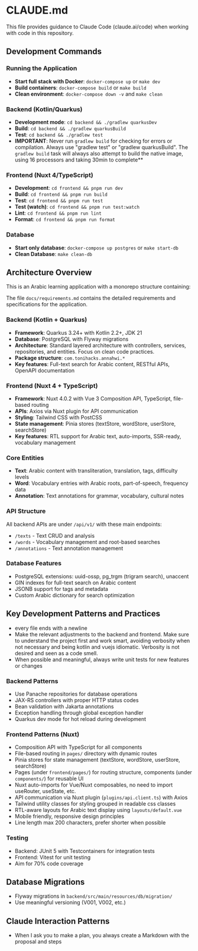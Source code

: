 # CLAUDE.md

This file provides guidance to Claude Code (claude.ai/code) when working with code in this repository.

## Development Commands

### Running the Application
- **Start full stack with Docker**: `docker-compose up` or `make dev`
- **Build containers**: `docker-compose build` or `make build`
- **Clean environment**: `docker-compose down -v` and `make clean`

### Backend (Kotlin/Quarkus)
- **Development mode**: `cd backend && ./gradlew quarkusDev`
- **Build**: `cd backend && ./gradlew quarkusBuild`
- **Test**: `cd backend && ./gradlew test`
- **IMPORTANT**: Never run `gradlew build` for checking for errors or compilation. Always use "gradlew test" or "gradlew quarkusBuild". The `gradlew build` task will always also attempt to build the native image, using 16 processors and taking 30min to complete**

### Frontend (Nuxt 4/TypeScript)
- **Development**: `cd frontend && pnpm run dev`
- **Build**: `cd frontend && pnpm run build`
- **Test**: `cd frontend && pnpm run test`
- **Test (watch)**: `cd frontend && pnpm run test:watch`
- **Lint**: `cd frontend && pnpm run lint`
- **Format**: `cd frontend && pnpm run format`

### Database
- **Start only database**: `docker-compose up postgres` or `make start-db`
- **Clean Database**: `make clean-db`

## Architecture Overview

This is an Arabic learning application with a monorepo structure containing:

The file `docs/requirements.md` contains the detailed requirements and specifications for the application.

### Backend (Kotlin + Quarkus)
- **Framework**: Quarkus 3.24+ with Kotlin 2.2+, JDK 21
- **Database**: PostgreSQL with Flyway migrations
- **Architecture**: Standard layered architecture with controllers, services, repositories, and entities. Focus on clean code practices.
- **Package structure**: `com.tonihacks.annahwi.*`
- **Key features**: Full-text search for Arabic content, RESTful APIs, OpenAPI documentation

### Frontend (Nuxt 4 + TypeScript)
- **Framework**: Nuxt 4.0.2 with Vue 3 Composition API, TypeScript, file-based routing
- **APIs**: Axios via Nuxt plugin for API communication
- **Styling**: Tailwind CSS with PostCSS
- **State management**: Pinia stores (textStore, wordStore, userStore, searchStore)
- **Key features**: RTL support for Arabic text, auto-imports, SSR-ready, vocabulary management

### Core Entities
- **Text**: Arabic content with transliteration, translation, tags, difficulty levels
- **Word**: Vocabulary entries with Arabic roots, part-of-speech, frequency data
- **Annotation**: Text annotations for grammar, vocabulary, cultural notes

### API Structure
All backend APIs are under `/api/v1/` with these main endpoints:
- `/texts` - Text CRUD and analysis
- `/words` - Vocabulary management and root-based searches
- `/annotations` - Text annotation management  

### Database Features
- PostgreSQL extensions: uuid-ossp, pg_trgm (trigram search), unaccent
- GIN indexes for full-text search on Arabic content
- JSONB support for tags and metadata
- Custom Arabic dictionary for search optimization

## Key Development Patterns and Practices

- every file ends with a newline
- Make the relevant adjustments to the backend and frontend. Make sure to understand the project first and work smart, 
avoiding verbosity when not necessary and being kotlin and vuejs idiomatic. Verbosity is not desired and seen as a code smell.
- When possible and meaningful, always write unit tests for new features or changes

### Backend Patterns
- Use Panache repositories for database operations
- JAX-RS controllers with proper HTTP status codes
- Bean validation with Jakarta annotations
- Exception handling through global exception handler
- Quarkus dev mode for hot reload during development

### Frontend Patterns (Nuxt)
- Composition API with TypeScript for all components
- File-based routing in `pages/` directory with dynamic routes
- Pinia stores for state management (textStore, wordStore, userStore, searchStore)
- Pages (under `frontend/pages/`) for routing structure, components (under `components/`) for reusable UI
- Nuxt auto-imports for Vue/Nuxt composables, no need to import useRouter, useState, etc.
- API communication via Nuxt plugin (`plugins/api.client.ts`) with Axios
- Tailwind utility classes for styling grouped in readable css classes
- RTL-aware layouts for Arabic text display using `layouts/default.vue`
- Mobile friendly, responsive design principles
- Line length max 200 characters, prefer shorter when possible

### Testing
- Backend: JUnit 5 with Testcontainers for integration tests
- Frontend: Vitest for unit testing
- Aim for 70% code coverage

## Database Migrations
- Flyway migrations in `backend/src/main/resources/db/migration/`
- Use meaningful versioning (V001, V002, etc.)

## Claude Interaction Patterns
- When I ask you to make a plan, you always create a Markdown with the proposal and steps 